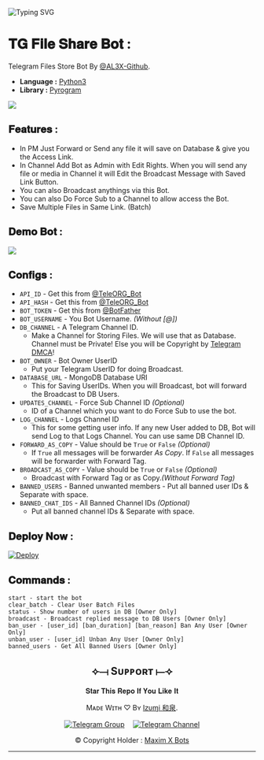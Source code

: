 ![Typing SVG](https://readme-typing-svg.herokuapp.com?font=iOS&pause=1000&color=F70000&width=435&lines=Hi%2C+I'm+I𝗓υɱi+和泉.;Welcome+To+My+Profile.;Telegram+File+Share%2C+Bot.)

# 𝐓𝐆 𝐅𝐢𝐥𝐞 𝐒𝐡𝐚𝐫𝐞 𝐁𝐨𝐭 :
Telegram Files Store Bot By [@AL3X-Github](https://github.com/AL3X-Github).

* **Language :** [Python3](https://www.python.org)
* **Library :** [Pyrogram](https://docs.pyrogram.org)

<img src="https://te.legra.ph/file/0c13eb00aaba21dd2f541.jpg">

<p>

## 𝐅𝐞𝐚𝐭𝐮𝐫𝐞𝐬 :
- In PM Just Forward or Send any file it will save on Database & give you the Access Link.
- In Channel Add Bot as Admin with Edit Rights. When you will send any file or media in Channel it will Edit the Broadcast Message with Saved Link Button.
- You can also Broadcast anythings via this Bot.
- You can also Do Force Sub to a Channel to allow access the Bot.
- Save Multiple Files in Same Link. (Batch)

## 𝐃𝐞𝐦𝐨 𝐁𝐨𝐭 :
<a href="https://t.me/ShareFileXBot"><img src="https://img.shields.io/badge/Demo-Telegram%20Bot-blue.svg?logo=telegram"></a>

## 𝐂𝐨𝐧𝐟𝐢𝐠𝐬 :
- `API_ID` - Get this from [@TeleORG_Bot](https://t.me/TeleORG_Bot)
- `API_HASH` - Get this from [@TeleORG_Bot](https://t.me/TeleORG_Bot)
- `BOT_TOKEN` - Get this from [@BotFather](https://t.me/BotFather)
- `BOT_USERNAME` - You Bot Username. *(Without [@])*
- `DB_CHANNEL` - A Telegram Channel ID.
	- Make a Channel for Storing Files. We will use that as Database. Channel must be Private! Else you will be Copyright by [Telegram DMCA](https://t.me/dmcatelegram)!
- `BOT_OWNER` - Bot Owner UserID
	- Put your Telegram UserID for doing Broadcast.
- `DATABASE_URL` - MongoDB Database URI
	- This for Saving UserIDs. When you will Broadcast, bot will forward the Broadcast to DB Users.
- `UPDATES_CHANNEL` - Force Sub Channel ID *(Optional)*
	- ID of a Channel which you want to do Force Sub to use the bot. 
- `LOG_CHANNEL` - Logs Channel ID
	- This for some getting user info. If any new User added to DB, Bot will send Log to that Logs Channel. You can use same DB Channel ID.
- `FORWARD_AS_COPY` - Value should be `True` or `False` *(Optional)*
	- If `True` all messages will be forwarder *As Copy*. If `False` all messages will be forwarder with Forward Tag.
- `BROADCAST_AS_COPY` - Value should be `True` or `False` *(Optional)*
  	- Broadcast with Forward Tag or as Copy.*(Without Forward Tag)*
- `BANNED_USERS` - Banned unwanted members
         - Put all banned user IDs & Separate with space.
- `BANNED_CHAT_IDS` - All Banned Channel IDs *(Optional)*
	- Put all banned channel IDs & Separate with space.


## 𝐃𝐞𝐩𝐥𝐨𝐲 𝐍𝐨𝐰 :
[![Deploy](https://www.herokucdn.com/deploy/button.svg)](https://heroku.com/deploy?template=https://github.com/AL3X-Github/TG-FileShare-Bot)

## 𝐂𝐨𝐦𝐦𝐚𝐧𝐝𝐬 :
```
start - start the bot
clear_batch - Clear User Batch Files
status - Show number of users in DB [Owner Only]
broadcast - Broadcast replied message to DB Users [Owner Only]
ban_user - [user_id] [ban_duration] [ban_reason] Ban Any User [Owner Only]
unban_user - [user_id] Unban Any User [Owner Only]
banned_users - Get All Banned Users [Owner Only]
```
<div align="center">

<h2 align="center">⟣⟞ Sᴜᴘᴘᴏʀᴛ ⟝⟢</h2>

<p>𝐒𝐭𝐚𝐫 𝐓𝐡𝐢𝐬 𝐑𝐞𝐩𝐨 𝐈𝐟 𝐘𝐨𝐮 𝐋𝐢𝐤𝐞 𝐈𝐭</p>

Mᴀᴅᴇ Wɪᴛʜ ♡ Bʏ [I𝗓υɱi 和泉](https://t.me/MaximXRobot).

[![Telegram Group](https://img.shields.io/badge/Telegram-Group-brightgreen)](https://t.me/MaximXGroup)ㅤ
[![Telegram Channel](https://img.shields.io/badge/Telegram-Channel-brightgreen)](https://t.me/MaximXChannels)
<br>

© Copyright Holder : [Maxim X Bots](https://t.me/MaximXBots)

</p>

</div>
<hr>
</div>
</div>
    </center>
</body>
